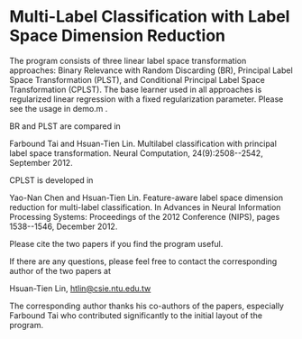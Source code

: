 Multi-Label Classification with Label Space Dimension Reduction
======

The program consists of three linear label space transformation approaches: Binary Relevance with Random Discarding (BR), Principal Label Space Transformation (PLST), and Conditional Principal Label Space Transformation (CPLST). The base learner used in all approaches is regularized linear regression with a fixed regularization parameter. Please see the usage in demo.m .

BR and PLST are compared in

Farbound Tai and Hsuan-Tien Lin. Multilabel classification with principal label space transformation. Neural Computation, 24(9):2508--2542, September 2012.

CPLST is developed in 

Yao-Nan Chen and Hsuan-Tien Lin. Feature-aware label space dimension reduction for multi-label classification. In Advances in Neural Information Processing Systems: Proceedings of the 2012 Conference (NIPS), pages 1538--1546, December 2012.

Please cite the two papers if you find the program useful.

If there are any questions, please feel free to contact the corresponding author of the two papers at

Hsuan-Tien Lin, htlin@csie.ntu.edu.tw

The corresponding author thanks his co-authors of the papers, especially Farbound Tai who contributed significantly to the initial layout of the program.

